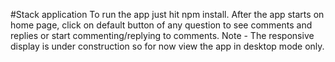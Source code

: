 #Stack application
To run the app just hit npm install.
After the app starts on home page, click on default button of any question to see comments and replies or start commenting/replying to comments.
Note - The responsive display is under construction so for now view the app in desktop mode only.